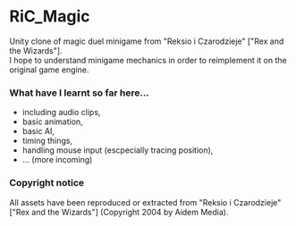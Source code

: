 # RiC_Magic
Unity clone of magic duel minigame from "Reksio i Czarodzieje" ["Rex and the Wizards"].  
I hope to understand minigame mechanics in order to reimplement it on the original game engine.

### What have I learnt so far here...
* including audio clips,
* basic animation,
* basic AI,
* timing things,
* handling mouse input (escpecially tracing position),
* ... (more incoming)

### Copyright notice
All assets have been reproduced or extracted from "Reksio i Czarodzieje" ["Rex and the Wizards"] (Copyright 2004 by Aidem Media).
